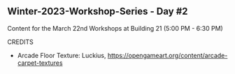 ## Winter-2023-Workshop-Series - Day #2

Content for the March 22nd Workshops at Building 21 (5:00 PM - 6:30 PM)

CREDITS
- Arcade Floor Texture: Luckius, https://opengameart.org/content/arcade-carpet-textures 